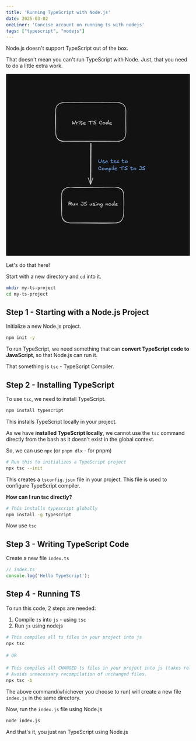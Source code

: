 ```yaml
---
title: 'Running TypeScript with Node.js'
date: 2025-03-02
oneLiner: 'Concise account on running ts with nodejs'
tags: ["typescript", "nodejs"]
---
```


Node.js doesn't support TypeScript out of the box. 

That doesn't mean you can't run TypeScript with Node. Just, that you need to do a little extra work.

![Diagram](./concept-diagram.png)

Let's do that here!

Start with a new directory and `cd` into it.

```bash
mkdir my-ts-project
cd my-ts-project
```

## Step 1 - Starting with a Node.js Project

Initialize a new Node.js project.

```bash
npm init -y
```

<aside>

To run TypeScript, we need something that can **convert TypeScript code to JavaScript**, so that Node.js can run it.

That something is `tsc` - TypeScript Compiler.
</aside>

## Step 2 - Installing TypeScript

To use `tsc`, we need to install TypeScript.

```bash
npm install typescript
```

This installs TypeScript locally in your project.

As we have **installed TypeScript locally**, we cannot use the `tsc` command directly from the bash as it doesn't exist in the global context.

So, we can use `npx` (or `pnpm dlx` - for pnpm)

```bash
# Run this to initializes a TypeScript project
npx tsc --init
```

This creates a `tsconfig.json` file in your project. This file is used to configure TypeScript compiler.

<aside>

<strong>How can I run tsc directly?</strong>

```bash
# This installs typescript globally
npm install -g typescript
```

Now use `tsc`
</aside>

## Step 3 - Writing TypeScript Code

Create a new file `index.ts`

```typescript
// index.ts
console.log('Hello TypeScript');
```

## Step 4 - Running TS

To run this code, 2 steps are needed:
1. Compile `ts` into `js` - using `tsc`
2. Run `js` using nodejs

```bash
# This compiles all ts files in your project into js
npx tsc  

# OR

# This compiles all CHANGED ts files in your project into js (takes relatively less time)
# Avoids unnecessary recompilation of unchanged files.
npx tsc -b
```

The above command(whichever you choose to run) will create a new file `index.js` in the same directory.

Now, run the `index.js` file using Node.js

```bash
node index.js
```

And that's it, you just ran TypeScript using Node.js
